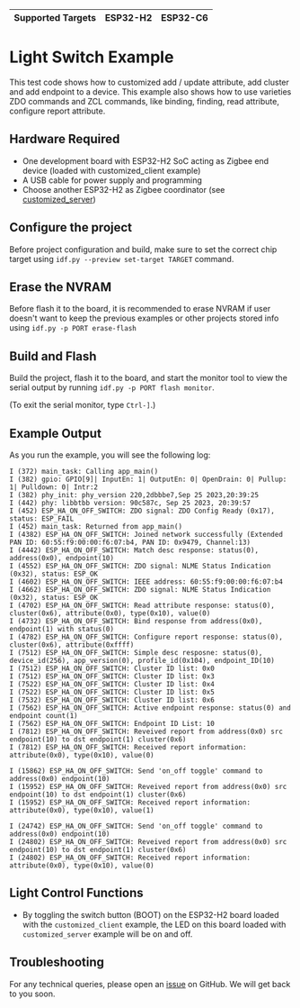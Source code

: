 | Supported Targets | ESP32-H2 | ESP32-C6 |
| ----------------- | -------- | -------- |

# Light Switch Example 

This test code shows how to customized add / update attribute, add cluster and add endpoint to a device. This example also shows how to use varieties ZDO commands and ZCL commands, like binding, finding, read attribute, configure report attribute.

## Hardware Required

* One development board with ESP32-H2 SoC acting as Zigbee end device (loaded with customized_client example)
* A USB cable for power supply and programming
* Choose another ESP32-H2 as Zigbee coordinator (see [customized_server](../customized_server/))

## Configure the project

Before project configuration and build, make sure to set the correct chip target using `idf.py --preview set-target TARGET` command.

## Erase the NVRAM 

Before flash it to the board, it is recommended to erase NVRAM if user doesn't want to keep the previous examples or other projects stored info 
using `idf.py -p PORT erase-flash`

## Build and Flash

Build the project, flash it to the board, and start the monitor tool to view the serial output by running `idf.py -p PORT flash monitor`.

(To exit the serial monitor, type ``Ctrl-]``.)

## Example Output

As you run the example, you will see the following log:

```
I (372) main_task: Calling app_main()
I (382) gpio: GPIO[9]| InputEn: 1| OutputEn: 0| OpenDrain: 0| Pullup: 1| Pulldown: 0| Intr:2 
I (382) phy_init: phy_version 220,2dbbbe7,Sep 25 2023,20:39:25
I (442) phy: libbtbb version: 90c587c, Sep 25 2023, 20:39:57
I (452) ESP_HA_ON_OFF_SWITCH: ZDO signal: ZDO Config Ready (0x17), status: ESP_FAIL
I (452) main_task: Returned from app_main()
I (4382) ESP_HA_ON_OFF_SWITCH: Joined network successfully (Extended PAN ID: 60:55:f9:00:00:f6:07:b4, PAN ID: 0x9479, Channel:13)
I (4442) ESP_HA_ON_OFF_SWITCH: Match desc response: status(0), address(0x0), endpoint(10)
I (4552) ESP_HA_ON_OFF_SWITCH: ZDO signal: NLME Status Indication (0x32), status: ESP_OK
I (4602) ESP_HA_ON_OFF_SWITCH: IEEE address: 60:55:f9:00:00:f6:07:b4
I (4662) ESP_HA_ON_OFF_SWITCH: ZDO signal: NLME Status Indication (0x32), status: ESP_OK
I (4702) ESP_HA_ON_OFF_SWITCH: Read attribute response: status(0), cluster(0x6), attribute(0x0), type(0x10), value(0)
I (4732) ESP_HA_ON_OFF_SWITCH: Bind response from address(0x0), endpoint(1) with status(0)
I (4782) ESP_HA_ON_OFF_SWITCH: Configure report response: status(0), cluster(0x6), attribute(0xffff)
I (7512) ESP_HA_ON_OFF_SWITCH: Simple desc resposne: status(0), device_id(256), app_version(0), profile_id(0x104), endpoint_ID(10)
I (7512) ESP_HA_ON_OFF_SWITCH: Cluster ID list: 0x0
I (7512) ESP_HA_ON_OFF_SWITCH: Cluster ID list: 0x3
I (7522) ESP_HA_ON_OFF_SWITCH: Cluster ID list: 0x4
I (7522) ESP_HA_ON_OFF_SWITCH: Cluster ID list: 0x5
I (7532) ESP_HA_ON_OFF_SWITCH: Cluster ID list: 0x6
I (7562) ESP_HA_ON_OFF_SWITCH: Active endpoint response: status(0) and endpoint count(1)
I (7562) ESP_HA_ON_OFF_SWITCH: Endpoint ID List: 10
I (7812) ESP_HA_ON_OFF_SWITCH: Reveived report from address(0x0) src endpoint(10) to dst endpoint(1) cluster(0x6)
I (7812) ESP_HA_ON_OFF_SWITCH: Received report information: attribute(0x0), type(0x10), value(0)

I (15862) ESP_HA_ON_OFF_SWITCH: Send 'on_off toggle' command to address(0x0) endpoint(10)
I (15952) ESP_HA_ON_OFF_SWITCH: Reveived report from address(0x0) src endpoint(10) to dst endpoint(1) cluster(0x6)
I (15952) ESP_HA_ON_OFF_SWITCH: Received report information: attribute(0x0), type(0x10), value(1)

I (24742) ESP_HA_ON_OFF_SWITCH: Send 'on_off toggle' command to address(0x0) endpoint(10)
I (24802) ESP_HA_ON_OFF_SWITCH: Reveived report from address(0x0) src endpoint(10) to dst endpoint(1) cluster(0x6)
I (24802) ESP_HA_ON_OFF_SWITCH: Received report information: attribute(0x0), type(0x10), value(0)

```

## Light Control Functions

 * By toggling the switch button (BOOT) on the ESP32-H2 board loaded with the `customized_client` example, the LED on this board loaded with `customized_server` example will be on and off.


## Troubleshooting

For any technical queries, please open an [issue](https://github.com/espressif/esp-zigbee-sdk/issues) on GitHub. We will get back to you soon.
